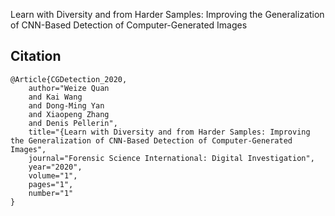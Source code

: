 Learn with Diversity and from Harder Samples: Improving the Generalization of CNN-Based Detection of Computer-Generated Images

## Citation
```
@Article{CGDetection_2020,
	author="Weize Quan
	and Kai Wang
	and Dong-Ming Yan
	and Xiaopeng Zhang
	and Denis Pellerin",
	title="{Learn with Diversity and from Harder Samples: Improving the Generalization of CNN-Based Detection of Computer-Generated Images",
	journal="Forensic Science International: Digital Investigation",
	year="2020",
	volume="1",
	pages="1",
	number="1"
}
```
